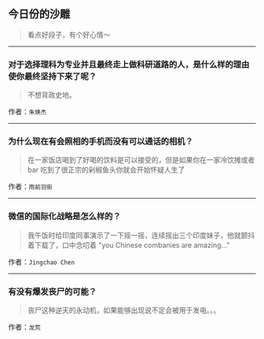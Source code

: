 ## 今日份的沙雕

> 看点好段子，有个好心情～


 
---

### 对于选择理科为专业并且最终走上做科研道路的人，是什么样的理由使你最终坚持下来了呢？

> 不想背政史地。


作者：`朱焕杰`

---

### 为什么现在有会照相的手机而没有可以通话的相机？

> 在一家饭店喝到了好喝的饮料是可以接受的，但是如果你在一家冷饮摊或者 bar 吃到了很正宗的剁椒鱼头你就会开始怀疑人生了


作者：`雨前羽街`

---

### 微信的国际化战略是怎么样的？

> 我午饭时给印度同事演示了一下摇一摇，连续摇出三个印度妹子，他就颤抖着下载了，口中念叨着 "you Chinese combanies are amazing..."


作者：`Jingchao Chen`

---

### 有没有爆发丧尸的可能？

> 丧尸这种逆天的永动机，如果能够出现说不定会被用于发电。。。


作者：`龙荒`